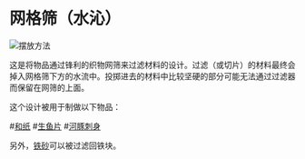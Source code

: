# 网格筛（水沁）

![摆放方法](betterwithaddons:docs/imgs/waternet.png)

这是将物品通过锋利的织物网筛来过滤材料的设计。过滤（或切片）的材料最终会掉入网格筛下方的水流中。投掷进去的材料中比较坚硬的部分可能无法通过过滤器而保留在网筛的上面。

这个设计被用于制做以下物品：

#[和纸](item:betterwithaddons:japanmat@11)
#[生鱼片](item:betterwithaddons:food_sashimi@0)
#[河豚刺身](item:betterwithaddons:food_pufferfish_prepared@0)

另外，[铁砂](sandnet.md)可以被过滤回铁块。
